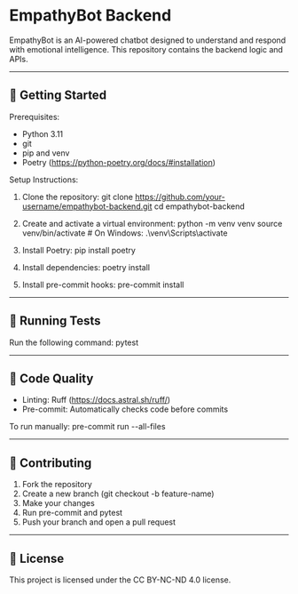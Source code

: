 EmpathyBot Backend
==================

EmpathyBot is an AI-powered chatbot designed to understand and respond with emotional intelligence. This repository contains the backend logic and APIs.

--------------------------------------------------

🚀 Getting Started
------------------

Prerequisites:
- Python 3.11
- git
- pip and venv
- Poetry (https://python-poetry.org/docs/#installation)

Setup Instructions:

1. Clone the repository:
   git clone https://github.com/your-username/empathybot-backend.git
   cd empathybot-backend

2. Create and activate a virtual environment:
   python -m venv venv
   source venv/bin/activate       # On Windows: .\venv\Scripts\activate

3. Install Poetry:
   pip install poetry

4. Install dependencies:
   poetry install

5. Install pre-commit hooks:
   pre-commit install

--------------------------------------------------

🧪 Running Tests
----------------
Run the following command:
   pytest

--------------------------------------------------

🧹 Code Quality
---------------
- Linting: Ruff (https://docs.astral.sh/ruff/)
- Pre-commit: Automatically checks code before commits

To run manually:
   pre-commit run --all-files

--------------------------------------------------

🤝 Contributing
---------------
1. Fork the repository
2. Create a new branch (git checkout -b feature-name)
3. Make your changes
4. Run pre-commit and pytest
5. Push your branch and open a pull request

--------------------------------------------------

📄 License
----------
This project is licensed under the CC BY-NC-ND 4.0 license.